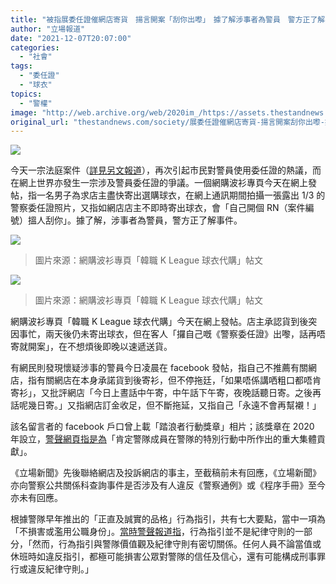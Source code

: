```yaml
---
title: "被指展委任證催網店寄貨　揚言開案「刮你出嚟」　據了解涉事者為警員　警方正了解事件"
author: "立場報道"
date: "2021-12-07T20:07:00"
categories:
  - "社會"
tags:
  - "委任證"
  - "球衣"
topics:
  - "警權"
image: "http://web.archive.org/web/2020im_/https://assets.thestandnews.com/media/photos/%E5%88%AE.png"
original_url: "thestandnews.com/society/展委任證催網店寄貨-揚言開案刮你出嚟-據了解涉事者為警員-警方正了解事件"
---
```

![](http://web.archive.org/web/2020im_/https://assets.thestandnews.com/media/photos/%E5%88%AE.png)

今天一宗法庭案件（[詳見另文報道](../../society/39-%E6%AD%B2%E7%94%B7%E5%AD%90%E6%B6%89%E5%86%92%E8%AD%A6%E6%90%9C%E9%9D%92%E5%B9%B4%E8%BA%AB%E5%81%B7%E9%8C%A2-%E8%AD%A6%E7%B1%B2%E5%B8%82%E6%B0%91%E9%81%87%E6%87%B7%E7%96%91%E6%99%82-%E6%87%89%E8%A6%81%E6%B1%82%E5%87%BA%E7%A4%BA%E5%A7%94%E4%BB%BB%E8%A8%BC)），再次引起市民對警員使用委任證的熱議，而在網上世界亦發生一宗涉及警員委任證的爭議。一個網購波衫專頁今天在網上發帖，指一名男子為求店主盡快寄出選購球衣，在網上通訊期間拍攝一張露出 1/3 的警察委任證照片，又指如網店店主不即時寄出球衣，會「自己開個 RN（案件編號）搵人刮你」。據了解，涉事者為警員，警方正了解事件。

![](http://web.archive.org/web/2020im_/https://assets.thestandnews.com/media/photos/2_K7whtV7.png)
> 圖片來源：網購波衫專頁「韓職 K League 球衣代購」帖文

![](http://web.archive.org/web/2020im_/https://assets.thestandnews.com/media/photos/1_ZdQVSGE.png)
> 圖片來源：網購波衫專頁「韓職 K League 球衣代購」帖文

網購波衫專頁「韓職 K League 球衣代購」今天在網上發帖。店主承認貨到後突因事忙，兩天後仍未寄出球衣，但在客人「攞自己嘅《警察委任證》出嚟，話再唔寄就開案」，在不想煩後即晚以速遞送貨。

有網民則發現懷疑涉事的警員今日凌晨在 facebook 發帖，指自己不推薦有關網店，指有關網店在本身承諾貨到後寄衫，但不停拖廷，「如果唔係講哂粗口都唔肯寄衫」，又批評網店「今日上晝話中午寄，中午話下午寄，夜晚話聽日寄。之後再話呢幾日寄。」又指網店訂金收足，但不斷拖延，又指自己「永遠不會再幫襯！」

該名留言者的 facebook 戶口曾上載「踏浪者行動獎章」相片；該獎章在 2020 年設立，[警聲網頁指是為](http://web.archive.org/web/20211207123920/https://www.police.gov.hk/offbeat/1176/chi/9022.html)「肯定警隊成員在警隊的特別行動中所作出的重大集體貢獻」。

《立場新聞》先後聯絡網店及投訴網店的事主，至截稿前未有回應，《立場新聞》亦向警察公共關係科查詢事件是否涉及有人違反《警察通例》或《程序手冊》至今亦未有回應。

根據警隊早年推出的「正直及誠實的品格」行為指引，共有七大要點，當中一項為「不損害或濫用公職身份」。[當時警聲報道指](http://web.archive.org/web/20211207123920/https://www.police.gov.hk/offbeat/909/chi/n05.htm)，行為指引並不是紀律守則的一部分，「然而，行為指引與警隊價值觀及紀律守則有密切關係。任何人員不論當值或休班時如違反指引，都極可能損害公眾對警隊的信任及信心，還有可能構成刑事罪行或違反紀律守則。」